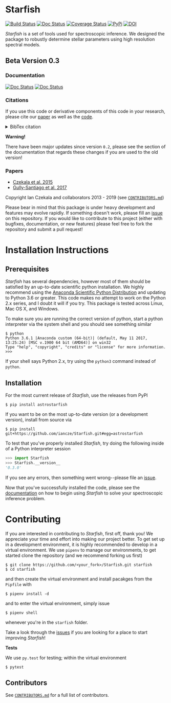 # Starfish

[![Build Status](https://travis-ci.org/iancze/Starfish.svg)](https://travis-ci.org/iancze/Starfish)
[![Doc Status](https://img.shields.io/readthedocs/starfish/latest.svg)](https://starfish.readthedocs.io/en/latest/?badge=latest)
[![Coverage Status](https://coveralls.io/repos/github/iancze/Starfish/badge.svg?branch=master)](https://coveralls.io/github/iancze/Starfish?branch=master)
[![PyPi](https://img.shields.io/pypi/v/astrostarfish.svg)](https://pypi.org/project/astrostarfish/)
[![DOI](https://zenodo.org/badge/DOI/10.5281/zenodo.2221006.svg)](https://doi.org/10.5281/zenodo.2221006)

*Starfish* is a set of tools used for spectroscopic inference. We designed the package to robustly determine stellar parameters using high resolution spectral models.

## Beta Version 0.3

### Documentation

[![Doc Status](https://img.shields.io/readthedocs/starfish/latest.svg?label=latest)](https://starfish.readthedocs.io/en/latest/?badge=latest)
[![Doc Status](https://img.shields.io/readthedocs/starfish/latest.svg?label=develop)](https://starfish.readthedocs.io/en/develop/?badge=develop)

### Citations

If you use this code or derivative components of this code in your research, please cite our [paper](https://ui.adsabs.harvard.edu/abs/2015ApJ...812..128C/abstract) as well as the [code](https://doi.org/10.5281/zenodo.2221006). 

<details>
<summary>BibTex citation</summary>

```
@ARTICLE{2015ApJ...812..128C,
       author = {{Czekala}, Ian and {Andrews}, Sean M. and {Mandel}, Kaisey S. and
         {Hogg}, David W. and {Green}, Gregory M.},
        title = "{Constructing a Flexible Likelihood Function for Spectroscopic Inference}",
      journal = {\apj},
     keywords = {methods: data analysis, methods: statistical, stars: fundamental parameters, stars: late-type, stars: statistics, techniques: spectroscopic, Astrophysics - Solar and Stellar Astrophysics, Astrophysics - Earth and Planetary Astrophysics, Astrophysics - Instrumentation and Methods for Astrophysics},
         year = "2015",
        month = "Oct",
       volume = {812},
       number = {2},
          eid = {128},
        pages = {128},
          doi = {10.1088/0004-637X/812/2/128},
archivePrefix = {arXiv},
       eprint = {1412.5177},
 primaryClass = {astro-ph.SR},
       adsurl = {https://ui.adsabs.harvard.edu/abs/2015ApJ...812..128C},
      adsnote = {Provided by the SAO/NASA Astrophysics Data System}
}

@misc{ian_czekala_2018_2221006,
  author       = {Ian Czekala and
                  gully and
                  Kevin Gullikson and
                  Sean Andrews and
                  Jason Neal and
                  Miles Lucas and
                  Kevin Hardegree-Ullman and
                  Meredith Rawls and
                  Edward Betts},
  title        = {{iancze/Starfish: ca. Czekala et al. 2015 release 
                   w/ Zenodo}},
  month        = dec,
  year         = 2018,
  doi          = {10.5281/zenodo.2221006},
  url          = {https://doi.org/10.5281/zenodo.2221006}
}
```

</details>

**Warning!**

There have been major updates since version `0.2`, please see the section of the documentation that regards these changes if you are used to the old version!

### Papers
* [Czekala et al. 2015](https://ui.adsabs.harvard.edu/#abs/2015ApJ...812..128C/abstract)
* [Gully-Santiago et al. 2017](https://ui.adsabs.harvard.edu/#abs/2017ApJ...836..200G/abstract)

Copyright Ian Czekala and collaborators 2013 - 2019 (see [`CONTRIBUTORS.md`](CONTRIBUTORS.md))

Please bear in mind that this package is under heavy development and features may evolve rapidly. If something doesn't work, please fill an [issue](https://github.com/iancze/Starfish/issues) on this repository. If you would like to contribute to this project (either with bugfixes, documentation, or new features) please feel free to fork the repository and submit a pull request!

# Installation Instructions

## Prerequisites

*Starfish* has several dependencies, however most of them should be satisfied by an up-to-date scientific python installation. We highly recommend using the [Anaconda Scientific Python Distribution](https://store.continuum.io/cshop/anaconda/) and updating to 
Python 3.6 or greater. This code makes no attempt to work on the Python 2.x series, and I doubt it will if you try. This package is tested across Linux, Mac OS X, and Windows. 

To make sure you are running the correct version of python, start a python interpreter via the system shell and you should see something similar

    $ python
    Python 3.6.1 |Anaconda custom (64-bit)| (default, May 11 2017, 13:25:24) [MSC v.1900 64 bit (AMD64)] on win32
    Type "help", "copyright", "credits" or "license" for more information.
    >>> 

If your shell says Python 2.x, try using the `python3` command instead of `python`.

## Installation

For the most current release of *Starfish*, use the releases from PyPI

    $ pip install astrostarfish

If you want to be on the most up-to-date version (or a development version), install from source via

    $ pip install git+https://github.com/iancze/Starfish.git#egg=astrostarfish


To test that you've properly installed *Starfish*, try doing the following inside of a Python interpreter session

```python
>>> import Starfish
>>> Starfish.__version__
'0.3.0'
```

If you see any errors, then something went wrong--please file an [issue](https://github.com/iancze/Starfish/issues).

Now that you've successfully installed the code, please see the [documentation](https://starfish.readthedocs.io/en/latest/) on how to begin using *Starfish* to solve your spectroscopic inference problem.

# Contributing
If you are interested in contributing to *Starfish*, first off, thank you! We appreciate your time and effort into
making our project better. To get set up in a development environment, it is highly recommended to develop in a
virtual environment. We use `pipenv` to manage our environments, to get started clone the repository (and we recommend forking us first)

    $ git clone https://github.com/<your_fork>/Starfish.git starfish
    $ cd starfish

and then create the virtual environment and install pacakges from the `Pipfile` with

    $ pipenv install -d

and to enter the virtual environment, simply issue

    $ pipenv shell

whenever you're in the `starfish` folder.

Take a look through the [issues](https://github.com/iancze/Starfish/issues) if you are looking for a place to start improving *Starfish*!

**Tests**

We use `py.test` for testing; within the virtual environment

    $ pytest


## Contributors

See [`CONTRIBUTORS.md`](CONTRIBUTORS.md) for a full list of contributors.
